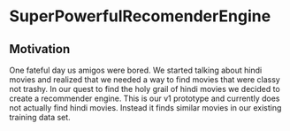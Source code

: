 # SuperPowerfulRecomenderEngine
## Motivation
One fateful day us amigos were bored. We started talking about hindi movies and realized that we needed a way to find movies that were classy not trashy. In our quest to find the holy grail of hindi movies we decided to create a recommender engine. This is our v1 prototype and currently does not actually find hindi movies. Instead it finds similar movies in our existing training data set.
